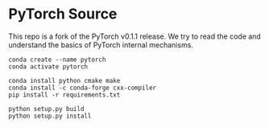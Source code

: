 # PyTorch Source


This repo is a fork of the PyTorch v0.1.1 release.
We try to read the code and understand the basics of PyTorch internal mechanisms.

```shell
conda create --name pytorch
conda activate pytorch
```

```shell
conda install python cmake make
conda install -c conda-forge cxx-compiler
pip install -r requirements.txt
```

```shell
python setup.py build
python setup.py install
```
